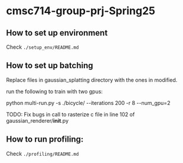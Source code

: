 # cmsc714-group-prj-Spring25
## How to set up environment
Check `./setup_env/README.md`

## How to set up batching
Replace files in gaussian_splatting directory with the ones in modified.

run the following to train with two gpus:

python multi-run.py -s ./bicycle/ --iterations 200 -r 8 --num_gpu=2

TODO: Fix bugs in call to rasterize c file in line 102 of gaussian_renderer/__init__.py

## How to run profiling:
Check `./profiling/README.md`